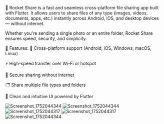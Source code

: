 🚀 Rocket Share is a fast and seamless cross-platform file sharing app built with Flutter.
It allows users to share files of any type (images, videos, documents, apps, etc.) instantly across Android, iOS, and desktop devices — without internet.

Whether you're sending a single photo or an entire folder, Rocket Share ensures speed, security, and simplicity.

🔧 Features:
📱 Cross-platform support (Android, iOS, Windows, macOS, Linux)

⚡ High-speed transfer over Wi-Fi or hotspot

🔐 Secure sharing without internet

🗂️ Share multiple file types and folders

🎯 Clean and intuitive UI powered by Flutter


![Screenshot_1752044344](https://github.com/user-attachments/assets/4c018b84-8341-44da-bf45-f56ee354ac67)
![Screenshot_1752044344](https://github.com/user-attachments/assets/b413f0a1-5bf3-4206-9c2b-005b2ebbabb1)
![Screenshot_1752044317](https://github.com/user-attachments/assets/f1ae79a0-b54f-4fce-b040-6b047340193c)
![Screenshot_1752044317](https://github.com/user-attachments/assets/c1289016-e32c-4190-ba38-b66489df64ed)
![Screenshot_1752044344](https://github.com/user-attachments/assets/127257e9-bee5-4b37-b6db-18b5b123a5f7)

